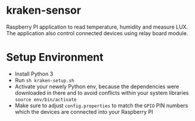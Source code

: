 # kraken-sensor
Raspberry PI application to read temperature, humidity and measure LUX. The application also control connected devices using relay board module.

# Setup Environment

   - Install Python 3
   - Run `sh kraken-setup.sh`
   - Activate your newely Python env, because the dependencies were downloaded in there and to avoid conflicts within your system libraries `source env/bin/activate`
   - Make sure to adjust `config.properties` to match the `GPIO` PIN numbers which the devices are connected into your Raspberry PI
